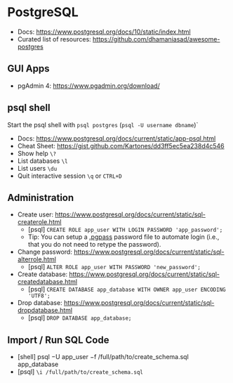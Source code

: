 # PostgreSQL

* Docs: https://www.postgresql.org/docs/10/static/index.html
* Curated list of resources: https://github.com/dhamaniasad/awesome-postgres

## GUI Apps

* pgAdmin 4: https://www.pgadmin.org/download/

## psql shell

Start the psql shell with `psql postgres` (`psql -U username dbname`)`

* Docs: https://www.postgresql.org/docs/current/static/app-psql.html
* Cheat Sheet: https://gist.github.com/Kartones/dd3ff5ec5ea238d4c546
* Show help `\?`
* List databases `\l`
* List users `\du`
* Quit interactive session `\q` or `CTRL+D`

## Administration

* Create user: https://www.postgresql.org/docs/current/static/sql-createrole.html
    - [psql] `CREATE ROLE app_user WITH LOGIN PASSWORD 'app_password';`
    - Tip: You can setup a [.pgpass](https://www.postgresql.org/docs/current/static/libpq-pgpass.html) password file to automate login (i.e., that you do not need to retype the password).
* Change password: https://www.postgresql.org/docs/current/static/sql-alterrole.html
    - [psql] `ALTER ROLE app_user WITH PASSWORD 'new_password';`
* Create database: https://www.postgresql.org/docs/current/static/sql-createdatabase.html
    - [psql] `CREATE DATABASE app_database WITH OWNER app_user ENCODING 'UTF8';`
* Drop database: https://www.postgresql.org/docs/current/static/sql-dropdatabase.html
    - [psql] `DROP DATABASE app_database;`

## Import / Run SQL Code

* [shell] psql −U app_user −f /full/path/to/create_schema.sql app_database
* [psql] `\i /full/path/to/create_schema.sql`
